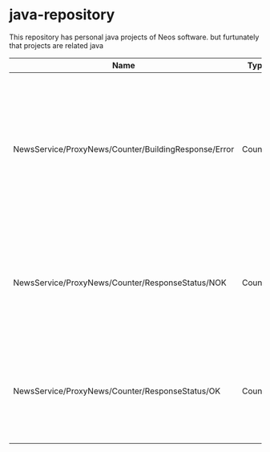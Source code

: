 # java-repository
This repository has personal java projects of Neos software.
but furtunately that projects are related java


| Name | Type | Description |
| ---      | ---  | --- |
| NewsService/ProxyNews/Counter/BuildingResponse/Error | Counter | The number of times the Elastic Proxy has an error when build a request to Elastic or the call causes an Exception (Get Stream Endpoint) |
| NewsService/ProxyNews/Counter/ResponseStatus/NOK | Counter | The number of times the Elastic Proxy return a response with error of get events request|
| NewsService/ProxyNews/Counter/ResponseStatus/OK | Counter | The number of times the Elastic Proxy return a valid response of get events request |

